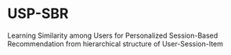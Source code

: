 # USP-SBR
Learning Similarity among Users for Personalized Session-Based Recommendation from hierarchical structure of User-Session-Item
